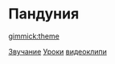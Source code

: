 # Пандуния
[gimmick:theme](readable)

[Звучание](abc.md)
[Уроки](darsa.md)
[видеоклипи](../pandunia/video.md)

